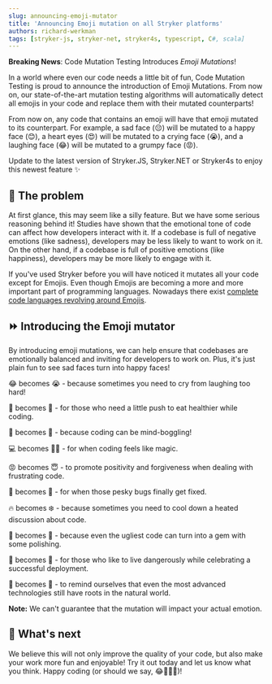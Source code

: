 ```yaml
---
slug: announcing-emoji-mutator
title: 'Announcing Emoji mutation on all Stryker platforms'
authors: richard-werkman
tags: [stryker-js, stryker-net, stryker4s, typescript, C#, scala]
---
```


**Breaking News**: Code Mutation Testing Introduces _Emoji Mutations_!

In a world where even our code needs a little bit of fun, Code Mutation Testing is proud to announce the introduction of Emoji Mutations. From now on, our state-of-the-art mutation testing algorithms will automatically detect all emojis in your code and replace them with their mutated counterparts!

From now on, any code that contains an emoji will have that emoji mutated to its counterpart. For example, a sad face (😔) will be mutated to a happy face (😊), a heart eyes (😍) will be mutated to a crying face (😭), and a laughing face (😂) will be mutated to a grumpy face (😡).

Update to the latest version of Stryker.JS, Stryker.NET or Stryker4s to enjoy this newest feature ✨

<!-- truncate -->

## 🧐 The problem

At first glance, this may seem like a silly feature. But we have some serious reasoning behind it! Studies have shown that the emotional tone of code can affect how developers interact with it. If a codebase is full of negative emotions (like sadness), developers may be less likely to want to work on it. On the other hand, if a codebase is full of positive emotions (like happiness), developers may be more likely to engage with it.

If you've used Stryker before you will have noticed it mutates all your code except for Emojis. Even though Emojis are becoming a more and more important part of programming languages. Nowadays there exist [complete code languages revolving around Emojis](https://www.emojicode.org/docs/reference/welcome.html).

## ⏩ Introducing the Emoji mutator

By introducing emoji mutations, we can help ensure that codebases are emotionally balanced and inviting for developers to work on. Plus, it's just plain fun to see sad faces turn into happy faces!

😂 becomes 😭 - because sometimes you need to cry from laughing too hard!

🍕 becomes 🥦 - for those who need a little push to eat healthier while coding.

🤔 becomes 🤯 - because coding can be mind-boggling!

💻 becomes 🧚‍♀️ - for when coding feels like magic.

😡 becomes 😇 - to promote positivity and forgiveness when dealing with frustrating code.

🐛 becomes 🦋 - for when those pesky bugs finally get fixed.

🔥 becomes ❄️ - because sometimes you need to cool down a heated discussion about code.

💩 becomes 💎 - because even the ugliest code can turn into a gem with some polishing.

🎉 becomes 🧨 - for those who like to live dangerously while celebrating a successful deployment.

🤖 becomes 🐒 - to remind ourselves that even the most advanced technologies still have roots in the natural world.

**Note:** We can't guarantee that the mutation will impact your actual emotion.

## 🔮 What's next

We believe this will not only improve the quality of your code, but also make your work more fun and enjoyable! Try it out today and let us know what you think. Happy coding (or should we say, 😂👨‍💻🎉)!
